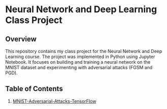 # Neural Network and Deep Learning Class Project

## Overview
This repository contains my class project for the Neural Network and Deep Learning course. The project was implemented in Python using Jupyter Notebook. It focuses on building and training a neural network on the MNIST dataset and experimenting with adversarial attacks (FGSM and PGD).

## Table of Contents
1. [MNIST-Adversarial-Attacks-TensorFlow](#project)

